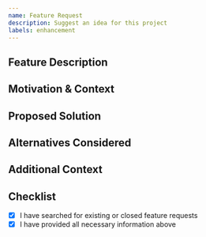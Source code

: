 ```yaml
---
name: Feature Request
description: Suggest an idea for this project
labels: enhancement
---
```


## Feature Description

<!-- A clear and concise description of the feature or enhancement you are requesting. -->

## Motivation & Context

<!-- Why is this feature important? What problem does it solve? -->

## Proposed Solution

<!-- How do you imagine this feature being implemented? -->

## Alternatives Considered

<!-- Any alternative solutions or features you've considered? -->

## Additional Context

<!-- Add any other context or screenshots about the feature request here. -->

## Checklist

- [x] I have searched for existing or closed feature requests
- [x] I have provided all necessary information above
